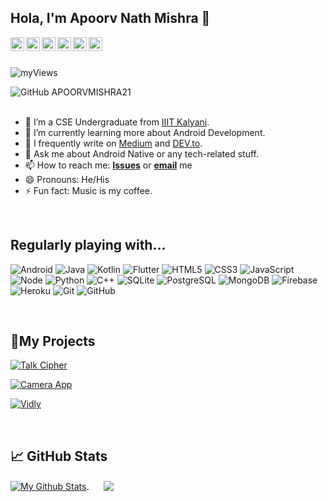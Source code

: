 ## Hola, I'm Apoorv Nath Mishra 👋
<!-- <p align="left"> <img src="https://komarev.com/ghpvc/?username=APOORVMISHRA21&label=Profile Views&color=blue&style=plastic" alt="iampawan" /> </p> --> 

<a href="https://www.linkedin.com/in/apoorv-mishra-2101/">
  <img align="left" alt="My LinkedIn" width="22px" src="https://cdn.jsdelivr.net/npm/simple-icons@v3/icons/linkedin.svg" />
</a>
<a href="https://github.com/APOORVMISHRA21">
  <img align="left" alt="My Github" width="22px" src="https://cdn.jsdelivr.net/npm/simple-icons@v3/icons/github.svg" />
</a>
<a href="https://dev.to/apoorvmishra21">
  <img align="left" alt="My DEV.to" width="22px" src="https://cdn.jsdelivr.net/npm/simple-icons@3.13.0/icons/dev-dot-to.svg" />
</a>
<a href="https://instagram.com/apoorv.01_/">
  <img align="left" alt="My Instagram" width="22px" src="https://cdn.jsdelivr.net/npm/simple-icons@v3/icons/instagram.svg" />
</a>
<a href="https://www.facebook.com/apoorv.mishra.1253">
  <img align="left" alt="My Facebook" width="22px" src="https://cdn.jsdelivr.net/npm/simple-icons@v3/icons/facebook.svg" />
</a>
<a href="https://www.youtube.com/channel/UCZwwvbojug3Twq-agMmslNg/">
  <img align="left" alt="Pawan's Youtube" width="22px" src="https://cdn.jsdelivr.net/npm/simple-icons@v3/icons/youtube.svg" />
</a>
<br>
<br>

<p align="left"> <img src="https://komarev.com/ghpvc/?username=APOORVMISHRA21&label=Profile Views&color=blue&theme=dark&style=flat-square" alt="myViews" /> </p>

![GitHub APOORVMISHRA21](https://img.shields.io/github/followers/APOORVMISHRA21?label=Followers&style=flat-square)
<br><br>

- 🏦 I’m a CSE Undergraduate from [IIIT Kalyani](http://iiitkalyani.ac.in/).
- 🌱 I’m currently learning more about Android Development.
- 📝 I frequently write on [Medium](https://armaanmishraapoorv.medium.com/) and [DEV.to](https://dev.to/apoorvmishra21).
- 💬 Ask me about Android Native or any tech-related stuff.
- 📫 How to reach me: <a href="https://github.com/APOORVMISHRA21/APOORVMISHRA21/issues/new"><b>Issues</b></a>
or <a href="mailto:armaanmishraapoorv@gmail.com"><b>email</b></a> me
- 😄 Pronouns: He/His
- ⚡ Fun fact: Music is my coffee.
<br>

## Regularly playing with...

![Android](https://img.shields.io/badge/-Android-black?style=flat-square&logo=Android)
![Java](https://img.shields.io/badge/-Java-black?style=flat-square&logo=Java)
![Kotlin](https://img.shields.io/badge/-Kotlin-black?style=flat-square&logo=Kotlin)
![Flutter](https://img.shields.io/badge/-Flutter-black?style=flat-square&logo=Flutter)
![HTML5](https://img.shields.io/badge/-HTML5-black?style=flat-square&logo=html5&logoColor=white)
![CSS3](https://img.shields.io/badge/-CSS3-black?style=flat-square&logo=css3)
![JavaScript](https://img.shields.io/badge/-JavaScript-black?style=flat-square&logo=JavaScript)
![Node](https://img.shields.io/badge/-NodeJS-black?style=flat-square&logo=Node.js)
![Python](https://img.shields.io/badge/-Python-black?style=flat-square&logo=Python)
![C++](https://img.shields.io/badge/-C++-black?style=flat-square&logo=c)
![SQLite](https://img.shields.io/badge/-SQLite-black?style=flat-square&logo=SQLite)
![PostgreSQL](https://img.shields.io/badge/-PostgreSQL-black?style=flat-square&logo=postgresql)
![MongoDB](https://img.shields.io/badge/-MongoDB-black?style=flat-square&logo=MongoDB)
![Firebase](https://img.shields.io/badge/-Firebase-black?style=flat-square&logo=Firebase)
![Heroku](https://img.shields.io/badge/-Heroku-black?style=flat-square&logo=heroku)
![Git](https://img.shields.io/badge/-Git-black?style=flat-square&logo=git)
![GitHub](https://img.shields.io/badge/-GitHub-black?style=flat-square&logo=github)

<br>

## 📂My Projects

[![Talk Cipher](https://github-readme-stats.vercel.app/api/pin/?username=APOORVMISHRA21&repo=talkCipher&show_owner=true&theme=dark)](https://github.com/APOORVMISHRA21/talkCipher)


[![Camera App](https://github-readme-stats.vercel.app/api/pin/?username=APOORVMISHRA21&repo=cameraApp&show_owner=true&theme=dark)](https://github.com/APOORVMISHRA21/cameraApp)


[![Vidly](https://github-readme-stats.vercel.app/api/pin/?username=APOORVMISHRA21&repo=vidly&show_owner=true&theme=dark)](https://github.com/APOORVMISHRA21/vidly)

<br>

## &#x1f4c8; GitHub Stats

<a href="https://github.com/APOORVMISHRA21">
<img align="center" src="https://github-readme-stats.vercel.app/api?username=APOORVMISHRA21&&show_icons=true&title_color=ffc857&icon_color=8ac926&text_color=daf7dc&bg_color=151515" alt="My Github Stats">
  </a>
&nbsp &nbsp &nbsp
<a href="https://github.com/APOORVMISHRA21">
  <img align="center" size="50px" src="https://github-readme-stats.vercel.app/api/top-langs/?username=APOORVMISHRA21&theme=dark&&show_icons=true&title_color=ffc857&icon_color=8ac926&text_color=daf7dc&bg_color=151515" />
</a>
<!--
**APOORVMISHRA21/APOORVMISHRA21** is a ✨ _special_ ✨ repository because its `README.md` (this file) appears on your GitHub profile.

Here are some ideas to get you started:

- 🔭 I’m currently working on ...
- 🌱 I’m currently learning ...
- 👯 I’m looking to collaborate on ...
- 🤔 I’m looking for help with ...
- 💬 Ask me about ...
- 📫 How to reach me: ...
- 😄 Pronouns: ...
- ⚡ Fun fact: ...
-->
